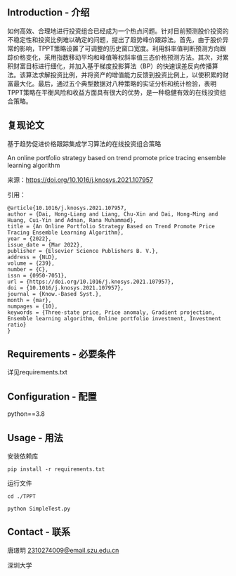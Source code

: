 ## Introduction - 介绍

如何高效、合理地进行投资组合已经成为一个热点问题。针对目前预测股价投资的不稳定性和投资比例难以确定的问题，提出了趋势峰价跟踪法。首先，由于股价异常的影响，TPPT策略设置了可调整的历史窗口宽度。利用斜率值判断预测方向跟踪价格变化，采用指数移动平均和峰值等权斜率值三态价格预测方法。其次，对累积财富目标进行细化，并加入基于梯度投影算法（BP）的快速误差反向传播算法。该算法求解投资比例，并将资产的增值能力反馈到投资比例上，以使积累的财富最大化。最后，通过五个典型数据对八种策略的实证分析和统计检验，表明TPPT策略在平衡风险和收益方面具有很大的优势，是一种稳健有效的在线投资组合策略。

## 复现论文

基于趋势促进价格跟踪集成学习算法的在线投资组合策略

An online portfolio strategy based on trend promote price tracing ensemble learning algorithm

来源：https://doi.org/10.1016/j.knosys.2021.107957

引用：

```
@article{10.1016/j.knosys.2021.107957,
author = {Dai, Hong-Liang and Liang, Chu-Xin and Dai, Hong-Ming and Huang, Cui-Yin and Adnan, Rana Muhammad},
title = {An Online Portfolio Strategy Based on Trend Promote Price Tracing Ensemble Learning Algorithm},
year = {2022},
issue_date = {Mar 2022},
publisher = {Elsevier Science Publishers B. V.},
address = {NLD},
volume = {239},
number = {C},
issn = {0950-7051},
url = {https://doi.org/10.1016/j.knosys.2021.107957},
doi = {10.1016/j.knosys.2021.107957},
journal = {Know.-Based Syst.},
month = {mar},
numpages = {10},
keywords = {Three-state price, Price anomaly, Gradient projection, Ensemble learning algorithm, Online portfolio investment, Investment ratio}
}
```

## Requirements - 必要条件

详见requirements.txt

## Configuration - 配置

python==3.8

## Usage - 用法

安装依赖库

```
pip install -r requirements.txt
```

运行文件

```
cd ./TPPT

python SimpleTest.py
```

## Contact - 联系

唐璟玥 2310274009@email.szu.edu.cn

深圳大学

